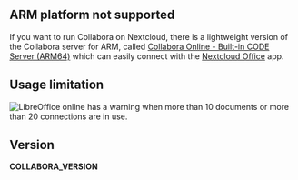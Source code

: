 ## ARM platform not supported

If you want to run Collabora on Nextcloud, there is a lightweight version of the Collabora server for ARM, called [Collabora Online - Built-in CODE Server (ARM64)](https://apps.nextcloud.com/apps/richdocumentscode_arm64) which can easily connect with the [Nextcloud Office](https://apps.nextcloud.com/apps/richdocuments) app.

## Usage limitation

![LibreOffice online has a warning when more than 10 documents or more than 20 connections are in use.](https://www.libreoffice.org/assets/Uploads/LibreOffice-Online-limit.png)

## Version

__COLLABORA_VERSION__
